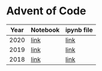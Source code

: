 # Advent of Code

| Year | Notebook       | ipynb file       |
| ---- | -------------- | ---------------- |
| 2020 | [link][2020nb] | [link][2020file] |
| 2019 | [link][2019nb] | [link][2019file] |
| 2018 | [link][2018nb] | [link][2018file] |

[2020nb]: https://nbviewer.jupyter.org/github/SamLau95/advent/blob/master/2020.ipynb
[2020file]: https://github.com/SamLau95/advent/blob/master/2020.ipynb
[2019nb]: https://nbviewer.jupyter.org/github/SamLau95/advent/blob/master/2019.ipynb
[2019file]: https://github.com/SamLau95/advent/blob/master/2019.ipynb
[2018nb]: https://nbviewer.jupyter.org/github/SamLau95/advent/blob/master/2018.ipynb
[2018file]: https://github.com/SamLau95/advent/blob/master/2018.ipynb
